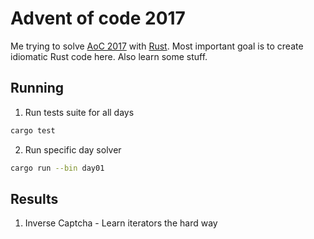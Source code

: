 # Advent of code 2017

Me trying to solve [AoC 2017](http://adventofcode.com/2017) with [Rust](https://www.rust-lang.org).
Most important goal is to create idiomatic Rust code here. Also learn some stuff.

## Running

1. Run tests suite for all days

```bash
cargo test
```

2. Run specific day solver

```bash
cargo run --bin day01
```

## Results

1. Inverse Captcha - Learn iterators the hard way
